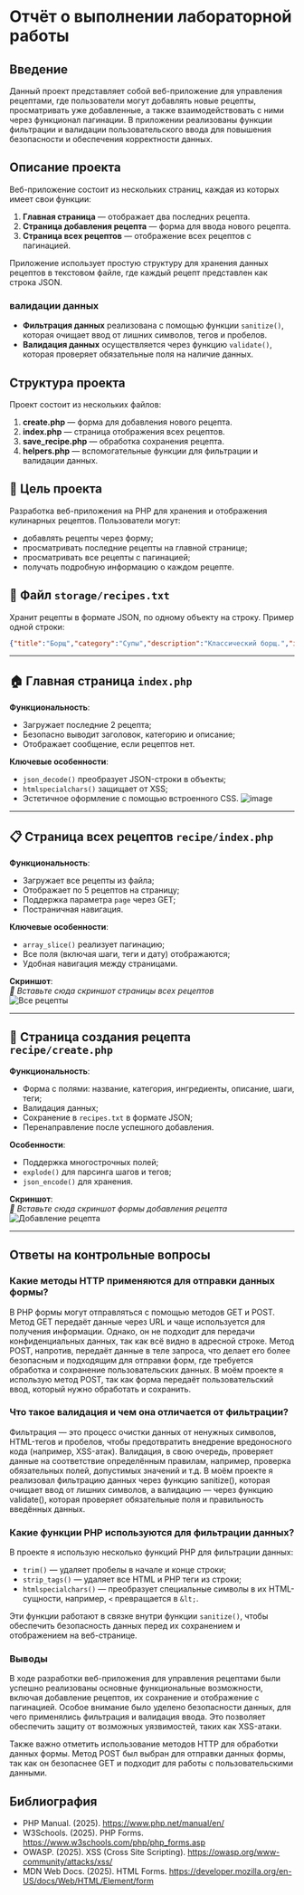 
# Отчёт о выполнении лабораторной работы

## Введение
Данный проект представляет собой веб-приложение для управления рецептами, где пользователи могут добавлять новые рецепты, просматривать уже добавленные, а также взаимодействовать с ними через функционал пагинации. В приложении реализованы функции фильтрации и валидации пользовательского ввода для повышения безопасности и обеспечения корректности данных.

## Описание проекта
Веб-приложение состоит из нескольких страниц, каждая из которых имеет свои функции:

1. **Главная страница** — отображает два последних рецепта.
2. **Страница добавления рецепта** — форма для ввода нового рецепта.
3. **Страница всех рецептов** — отображение всех рецептов с пагинацией.

Приложение использует простую структуру для хранения данных рецептов в текстовом файле, где каждый рецепт представлен как строка JSON.

### валидации данных
- **Фильтрация данных** реализована с помощью функции `sanitize()`, которая очищает ввод от лишних символов, тегов и пробелов.
- **Валидация данных** осуществляется через функцию `validate()`, которая проверяет обязательные поля на наличие данных.

## Структура проекта
Проект состоит из нескольких файлов:
1. **create.php** — форма для добавления нового рецепта.
2. **index.php** — страница отображения всех рецептов.
3. **save_recipe.php** — обработка сохранения рецепта.
4. **helpers.php** — вспомогательные функции для фильтрации и валидации данных.
   
## 🔧 Цель проекта

Разработка веб-приложения на PHP для хранения и отображения кулинарных рецептов. Пользователи могут:

- добавлять рецепты через форму;
- просматривать последние рецепты на главной странице;
- просматривать все рецепты с пагинацией;
- получать подробную информацию о каждом рецепте.

## 📄 Файл `storage/recipes.txt`

Хранит рецепты в формате JSON, по одному объекту на строку. Пример одной строки:

```json
{"title":"Борщ","category":"Супы","description":"Классический борщ.","ingredients":"Свекла, капуста, мясо...","steps":["Нарезать овощи", "Отварить мясо", "Добавить специи"],"tags":["украинская кухня","обед"],"created_at":"2025-04-22 14:30:00"}
```

---

## 🏠 Главная страница `index.php`

**Функциональность**:
- Загружает последние 2 рецепта;
- Безопасно выводит заголовок, категорию и описание;
- Отображает сообщение, если рецептов нет.

**Ключевые особенности**:
- `json_decode()` преобразует JSON-строки в объекты;
- `htmlspecialchars()` защищает от XSS;
- Эстетичное оформление с помощью встроенного CSS.
![image](https://github.com/user-attachments/assets/ef268027-ef93-4786-8076-fe3bb2405e39)

---

## 📋 Страница всех рецептов `recipe/index.php`

**Функциональность**:
- Загружает все рецепты из файла;
- Отображает по 5 рецептов на страницу;
- Поддержка параметра `page` через GET;
- Постраничная навигация.

**Ключевые особенности**:
- `array_slice()` реализует пагинацию;
- Все поля (включая шаги, теги и дату) отображаются;
- Удобная навигация между страницами.

**Скриншот**:  
_🔽 Вставьте сюда скриншот страницы всех рецептов_  
![Все рецепты](screenshots/all-recipes.png)

---

## 📝 Страница создания рецепта `recipe/create.php`

**Функциональность**:
- Форма с полями: название, категория, ингредиенты, описание, шаги, теги;
- Валидация данных;
- Сохранение в `recipes.txt` в формате JSON;
- Перенаправление после успешного добавления.

**Особенности**:
- Поддержка многострочных полей;
- `explode()` для парсинга шагов и тегов;
- `json_encode()` для хранения.

**Скриншот**:  
_🔽 Вставьте сюда скриншот формы добавления рецепта_  
![Добавление рецепта](screenshots/add-recipe.png)

---
## Ответы на контрольные вопросы

### Какие методы HTTP применяются для отправки данных формы?
В PHP формы могут отправляться с помощью методов GET и POST. Метод GET передаёт данные через URL и чаще используется для получения информации. Однако, он не подходит для передачи конфиденциальных данных, так как всё видно в адресной строке. Метод POST, напротив, передаёт данные в теле запроса, что делает его более безопасным и подходящим для отправки форм, где требуется обработка и сохранение пользовательских данных. В моём проекте я использую метод POST, так как форма передаёт пользовательский ввод, который нужно обработать и сохранить.

### Что такое валидация и чем она отличается от фильтрации?
Фильтрация — это процесс очистки данных от ненужных символов, HTML-тегов и пробелов, чтобы предотвратить внедрение вредоносного кода (например, XSS-атак). Валидация, в свою очередь, проверяет данные на соответствие определённым правилам, например, проверка обязательных полей, допустимых значений и т.д. В моём проекте я реализовал фильтрацию данных через функцию sanitize(), которая очищает ввод от лишних символов, а валидацию — через функцию validate(), которая проверяет обязательные поля и правильность введённых данных.

### Какие функции PHP используются для фильтрации данных?
В проекте я использую несколько функций PHP для фильтрации данных:
- `trim()` — удаляет пробелы в начале и конце строки;
- `strip_tags()` — удаляет все HTML и PHP теги из строки;
- `htmlspecialchars()` — преобразует специальные символы в их HTML-сущности, например, `<` превращается в `&lt;`.

Эти функции работают в связке внутри функции `sanitize()`, чтобы обеспечить безопасность данных перед их сохранением и отображением на веб-странице.

### Выводы
В ходе разработки веб-приложения для управления рецептами были успешно реализованы основные функциональные возможности, включая добавление рецептов, их сохранение и отображение с пагинацией. Особое внимание было уделено безопасности данных, для чего применялись фильтрация и валидация ввода. Это позволяет обеспечить защиту от возможных уязвимостей, таких как XSS-атаки.

Также важно отметить использование методов HTTP для обработки данных формы. Метод POST был выбран для отправки данных формы, так как он безопаснее GET и подходит для работы с пользовательскими данными.

## Библиография
- PHP Manual. (2025). https://www.php.net/manual/en/
- W3Schools. (2025). PHP Forms. https://www.w3schools.com/php/php_forms.asp
- OWASP. (2025). XSS (Cross Site Scripting). https://owasp.org/www-community/attacks/xss/
- MDN Web Docs. (2025). HTML Forms. https://developer.mozilla.org/en-US/docs/Web/HTML/Element/form
